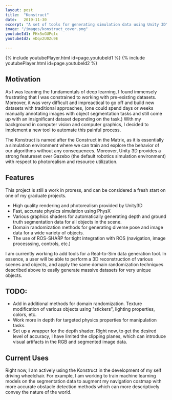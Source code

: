 ```yaml
---
layout: post
title:  "Konstruct"
date:   2019-11-30
excerpt: "A set of tools for generating simulation data using Unity 3D"
image: "/images/konstruct_cover.png"
youtubeId1: FHx5oGUPqlc
youtubeId2: vDqv2U0Zu9E

---
```

{% include youtubePlayer.html id=page.youtubeId1 %}
{% include youtubePlayer.html id=page.youtubeId2 %}

## Motivation
As I was learning the fundamentals of deep learning, I found immensely frustrating that I was constrained to working with pre-existing datasets. Moreover, it was very difficult and impreactical to go off and build new datasets with traditional approaches, (one could spend days or weeks manually annotating images with object segmentation tasks and still come up with an insignificant dataset depending on the task.) With my background in computer vision and computer graphics, I decided to implement a new tool to automate this painful process.

The Konstruct is named after the Construct in the Matrix, as it is essentially a simulation environment where we can train and explore the behavior of our algorithms without any consequences. Moreover, Unity 3D provides a strong featureset over Gazebo (the default robotics simulation environment) with respect to photorealism and resource utilization.

## Features
This project is still a work in proress, and can be considered a fresh start on one of my graduate projects. 

- High quality rendering and photorealism provided by Unity3D
- Fast, accurate physics simulation using PhysX
- Various graphics shaders for automatically generating depth and ground truth segmentation data for all objects in the scene.
- Domain randomization methods for generating diverse pose and image data for a wide variety of objects.
- The use of ROS-SHARP for tight integration with ROS (navigation, image processsing, controls, etc.)

I am currently working to add tools for a Real-to-Sim data generation tool. In essence, a user will be able to perform a 3D reconstruction of various scenes and objects, and apply the same domain randomization techniques described above to easily generate massive datasets for very unique objects.

## TODO:
- Add in additional methods for domain randomization. Texture modification of various objects using "stickers", lighting properties, colors, etc.
- Work more in depth for targeted physics properties for manipulation tasks.
- Set up a wrapper for the depth shader. Right now, to get the desired level of accuracy, I have limited the clipping planes, which can introduce visual artifacts in the RGB and segmented image data.


## Current Uses
Right now, I am actively using the Konstruct in the development of my self driving wheelchair. For example, I am working to train machine learning models on the segmentation data to augment my navigation costmap with more accurate obstacle detection methods which can more descriptively convey the nature of the world.